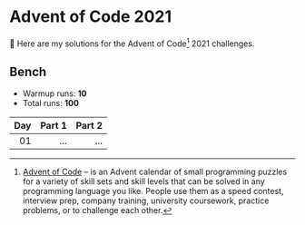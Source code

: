 # Advent of Code 2021

:wave: Here are my solutions for the Advent of Code[^aoc] 2021 challenges.

## Bench

- Warmup runs: **10**
- Total runs: **100**

| Day | Part 1 | Part 2 |
| --: | -----: | -----: |
|  01 |    ... |    ... |

[^aoc]: [Advent of Code][aoc] – is an Advent calendar of small programming puzzles for a variety of skill sets and skill levels that can be solved in any programming language you like. People use them as a speed contest, interview prep, company training, university coursework, practice problems, or to challenge each other.

[aoc]: https://adventofcode.com
